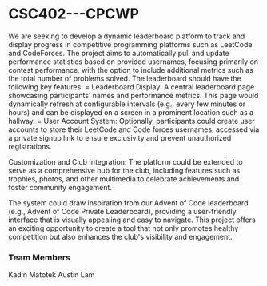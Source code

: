 # CSC402---CPCWP

We are seeking to develop a dynamic leaderboard platform to track and display progress in competitive programming platforms such as LeetCode and CodeForces. The project aims to automatically pull and update performance statistics based on provided usernames, focusing primarily on contest performance, with the option to include additional metrics such as the total number of problems solved. The leaderboard should have the following key features: = Leaderboard Display: A central leaderboard page showcasing participants’ names and performance metrics. This page would dynamically refresh at configurable intervals (e.g., every few minutes or hours) and can be displayed on a screen in a prominent location such as a hallway. = User Account System: Optionally, participants could create user accounts to store their LeetCode and Code forces usernames, accessed via a private signup link to ensure exclusivity and prevent unauthorized registrations.

Customization and Club Integration:
The platform could be extended to serve as a comprehensive hub for the club, including features such as trophies, photos, and other multimedia to celebrate achievements and foster community engagement.

The system could draw inspiration from our Advent of Code leaderboard (e.g., Advent of Code Private Leaderboard), providing a user-friendly interface that is visually appealing and easy to navigate. This project offers an exciting opportunity to create a tool that not only promotes healthy competition but also enhances the club's visibility and engagement.


### Team Members
Kadin Matotek
Austin Lam
